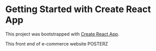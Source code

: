 # Getting Started with Create React App

This project was bootstrapped with [Create React App](https://github.com/facebook/create-react-app).

This front end of e-commerce website POSTERZ


